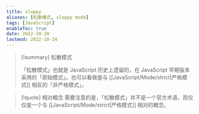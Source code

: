 ```yaml
---
title: sloppy
aliases: [松散模式, sloppy mode]
tags: [JavaScript]
enableToc: true
date: 2022-10-20
lastmod: 2022-10-24
---
```


> [!summary] 松散模式
>
>「松散模式」也就是 JavaScript 历史上遗留的，在 JavaScript 早期版本采用的「原始模式」。也可以看做是与 [[JavaScript/Mode/strict|严格模式]] 相反的「非严格模式」。

> [!quote] 相对概念
> 需要注意的是，「松散模式」并不是一个官方术语，而仅仅是一个与 [[JavaScript/Mode/strict|严格模式]] 相对的概念。
